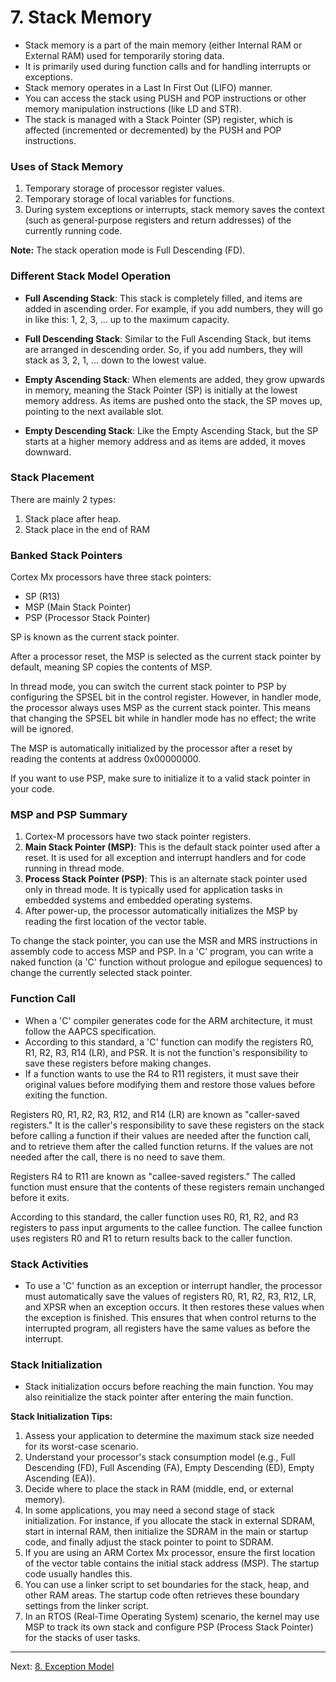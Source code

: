 # 7. Stack Memory

- Stack memory is a part of the main memory (either Internal RAM or External RAM) used for temporarily storing data.
- It is primarily used during function calls and for handling interrupts or exceptions.
- Stack memory operates in a Last In First Out (LIFO) manner.
- You can access the stack using PUSH and POP instructions or other memory manipulation instructions (like LD and STR).
- The stack is managed with a Stack Pointer (SP) register, which is affected (incremented or decremented) by the PUSH and POP instructions.

### Uses of Stack Memory

1. Temporary storage of processor register values.
2. Temporary storage of local variables for functions.
3. During system exceptions or interrupts, stack memory saves the context (such as general-purpose registers and return addresses) of the currently running code.

**Note:** The stack operation mode is Full Descending (FD).

### Different Stack Model Operation


- **Full Ascending Stack**: This stack is completely filled, and items are added in ascending order. For example, if you add numbers, they will go in like this: 1, 2, 3, ... up to the maximum capacity.

- **Full Descending Stack**: Similar to the Full Ascending Stack, but items are arranged in descending order. So, if you add numbers, they will stack as 3, 2, 1, ... down to the lowest value.

- **Empty Ascending Stack**: When elements are added, they grow upwards in memory, meaning the Stack Pointer (SP) is initially at the lowest memory address. As items are pushed onto the stack, the SP moves up, pointing to the next available slot. 

- **Empty Descending Stack**: Like the Empty Ascending Stack, but the SP starts at a higher memory address and as items are added, it moves downward.

### Stack Placement

There are mainly 2 types:

1. Stack place after heap.
2. Stack place in the end of RAM

### Banked Stack Pointers

Cortex Mx processors have three stack pointers:
- SP (R13)
- MSP (Main Stack Pointer)
- PSP (Processor Stack Pointer)

SP is known as the current stack pointer.

After a processor reset, the MSP is selected as the current stack pointer by default, meaning SP copies the contents of MSP. 

In thread mode, you can switch the current stack pointer to PSP by configuring the SPSEL bit in the control register. However, in handler mode, the processor always uses MSP as the current stack pointer. This means that changing the SPSEL bit while in handler mode has no effect; the write will be ignored.

The MSP is automatically initialized by the processor after a reset by reading the contents at address 0x00000000. 

If you want to use PSP, make sure to initialize it to a valid stack pointer in your code.

### MSP and PSP Summary

1. Cortex-M processors have two stack pointer registers.
2. **Main Stack Pointer (MSP)**: This is the default stack pointer used after a reset. It is used for all exception and interrupt handlers and for code running in thread mode.
3. **Process Stack Pointer (PSP)**: This is an alternate stack pointer used only in thread mode. It is typically used for application tasks in embedded systems and embedded operating systems.
4. After power-up, the processor automatically initializes the MSP by reading the first location of the vector table.

To change the stack pointer, you can use the MSR and MRS instructions in assembly code to access MSP and PSP. In a 'C' program, you can write a naked function (a 'C' function without prologue and epilogue sequences) to change the currently selected stack pointer.

### Function Call

- When a 'C' compiler generates code for the ARM architecture, it must follow the AAPCS specification.
- According to this standard, a 'C' function can modify the registers R0, R1, R2, R3, R14 (LR), and PSR. It is not the function's responsibility to save these registers before making changes.
- If a function wants to use the R4 to R11 registers, it must save their original values before modifying them and restore those values before exiting the function.

Registers R0, R1, R2, R3, R12, and R14 (LR) are known as "caller-saved registers." It is the caller's responsibility to save these registers on the stack before calling a function if their values are needed after the function call, and to retrieve them after the called function returns. If the values are not needed after the call, there is no need to save them.

Registers R4 to R11 are known as "callee-saved registers." The called function must ensure that the contents of these registers remain unchanged before it exits.

According to this standard, the caller function uses R0, R1, R2, and R3 registers to pass input arguments to the callee function. The callee function uses registers R0 and R1 to return results back to the caller function.

### Stack Activities

- To use a 'C' function as an exception or interrupt handler, the processor must automatically save the values of registers R0, R1, R2, R3, R12, LR, and XPSR when an exception occurs. It then restores these values when the exception is finished. This ensures that when control returns to the interrupted program, all registers have the same values as before the interrupt.

### Stack Initialization

- Stack initialization occurs before reaching the main function. You may also reinitialize the stack pointer after entering the main function.

**Stack Initialization Tips:**
1. Assess your application to determine the maximum stack size needed for its worst-case scenario.
2. Understand your processor's stack consumption model (e.g., Full Descending (FD), Full Ascending (FA), Empty Descending (ED), Empty Ascending (EA)).
3. Decide where to place the stack in RAM (middle, end, or external memory).
4. In some applications, you may need a second stage of stack initialization. For instance, if you allocate the stack in external SDRAM, start in internal RAM, then initialize the SDRAM in the main or startup code, and finally adjust the stack pointer to point to SDRAM.
5. If you are using an ARM Cortex Mx processor, ensure the first location of the vector table contains the initial stack address (MSP). The startup code usually handles this.
6. You can use a linker script to set boundaries for the stack, heap, and other RAM areas. The startup code often retrieves these boundary settings from the linker script.
7. In an RTOS (Real-Time Operating System) scenario, the kernel may use MSP to track its own stack and configure PSP (Process Stack Pointer) for the stacks of user tasks.

---

Next: [8. Exception Model](08_exception_model.md)

